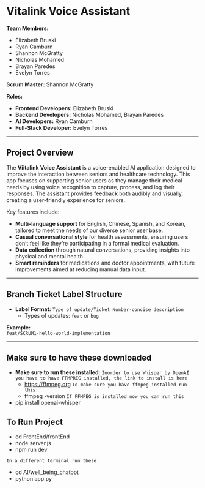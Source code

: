 
# Vitalink Voice Assistant

**Team Members:**  
- Elizabeth Bruski  
- Ryan Camburn  
- Shannon McGratty  
- Nicholas Mohamed  
- Brayan Paredes  
- Evelyn Torres  

**Scrum Master:** Shannon McGratty

**Roles:**  
- **Frontend Developers:** Elizabeth Bruski  
- **Backend Developers:** Nicholas Mohamed, Brayan Paredes  
- **AI Developers:** Ryan Camburn  
- **Full-Stack Developer:** Evelyn Torres  

---

## Project Overview

The **Viitalink Voice Assistant** is a voice-enabled AI application designed to improve the interaction between seniors and healthcare technology. This app focuses on supporting senior users as they manage their medical needs by using voice recognition to capture, process, and log their responses. The assistant provides feedback both audibly and visually, creating a user-friendly experience for seniors.

Key features include:  
- **Multi-language support** for English, Chinese, Spanish, and Korean, tailored to meet the needs of our diverse senior user base.  
- **Casual conversational style** for health assessments, ensuring users don’t feel like they’re participating in a formal medical evaluation.  
- **Data collection** through natural conversations, providing insights into physical and mental health.  
- **Smart reminders** for medications and doctor appointments, with future improvements aimed at reducing manual data input.

---

## Branch Ticket Label Structure

- **Label Format:** `Type of update/Ticket Number-concise description`
  - Types of updates: `feat` or `bug`
  
**Example:**  
`feat/SCRUM1-hello-world-implementation`

---

## Make sure to have these downloaded 
 - **Make sure to  run these installed:**
  `Inorder to use Whisper by OpenAI you have to have FFMPREG installed, the link to install is here`
    - https://ffmpeg.org
  `To make sure you have ffmpeg installed run this:`
    - ffmpeg -version
  `If FFMPEG is installed now you can run this`
  - pip install openai-whisper

## To Run Project
  - cd FrontEnd/frontEnd
  - node server.js
  - npm run dev

  `In a different terminal run these:`
  - cd AI/well_being_chatbot
  - python app.py
